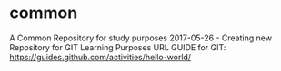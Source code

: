 # common
A Common Repository for study purposes
2017-05-26 - Creating new Repository for GIT Learning Purposes
URL GUIDE for GIT: https://guides.github.com/activities/hello-world/
